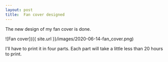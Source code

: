 ```yaml
---
layout: post
title:  Fan cover designed
---
```


The new design of my fan cover is done.

![Fan cover]({{ site.url }}/images/2020-06-14-fan_cover.png)

I'll have to print it in four parts. Each part will take a little less than 20 hours to print.



